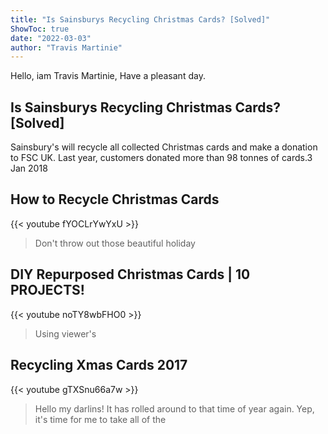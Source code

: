 ```yaml
---
title: "Is Sainsburys Recycling Christmas Cards? [Solved]"
ShowToc: true 
date: "2022-03-03"
author: "Travis Martinie" 
---
```


Hello, iam Travis Martinie, Have a pleasant day.
## Is Sainsburys Recycling Christmas Cards? [Solved]
Sainsbury's will recycle all collected Christmas cards and make a donation to FSC UK. Last year, customers donated more than 98 tonnes of cards.3 Jan 2018

## How to Recycle Christmas Cards
{{< youtube fYOCLrYwYxU >}}
>Don't throw out those beautiful holiday 

## DIY Repurposed Christmas Cards | 10 PROJECTS!
{{< youtube noTY8wbFHO0 >}}
>Using viewer's 

## Recycling Xmas Cards 2017
{{< youtube gTXSnu66a7w >}}
>Hello my darlins! It has rolled around to that time of year again. Yep, it's time for me to take all of the 

